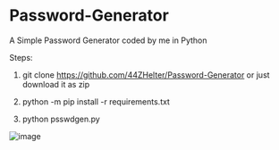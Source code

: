 # Password-Generator
A Simple Password Generator coded by me in Python

Steps:

1. git clone https://github.com/44ZHelter/Password-Generator
or just download it as zip

2. python -m pip install -r requirements.txt

3. python psswdgen.py

![image](https://github.com/44ZHelter/Password-Generator/assets/95748889/14719555-29b7-4de5-a8cf-cd945138a854)
